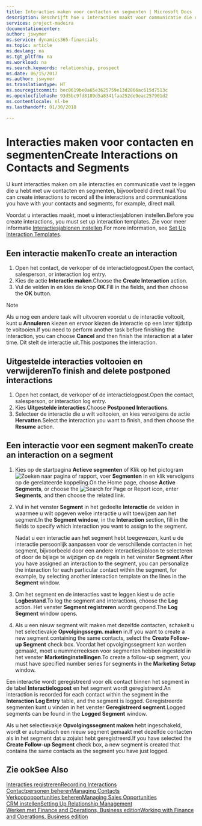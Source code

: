 ```yaml
---
title: Interacties maken voor contacten en segmenten | Microsoft Docs
description: Beschrijft hoe u interacties maakt voor communicatie die u hebt met uw contacten en segmenten in Finance and Operations, Business edition, bijvoorbeeld direct mail.
services: project-madeira
documentationcenter: 
author: jswymer
ms.service: dynamics365-financials
ms.topic: article
ms.devlang: na
ms.tgt_pltfrm: na
ms.workload: na
ms.search.keywords: relationship, prospect
ms.date: 06/15/2017
ms.author: jswymer
ms.translationtype: HT
ms.sourcegitcommit: bec0619be0a65e3625759e13d2866ac615d7513c
ms.openlocfilehash: 93d5bc9fd8189d5a8341faa252de9eac257901d2
ms.contentlocale: nl-be
ms.lasthandoff: 01/30/2018

---
```

# <a name="create-interactions-on-contacts-and-segments"></a><span data-ttu-id="a43b4-103">Interacties maken voor contacten en segmenten</span><span class="sxs-lookup"><span data-stu-id="a43b4-103">Create Interactions on Contacts and Segments</span></span>
<span data-ttu-id="a43b4-104">U kunt interacties maken om alle interacties en communicatie vast te leggen die u hebt met uw contacten en segmenten, bijvoorbeeld direct mail.</span><span class="sxs-lookup"><span data-stu-id="a43b4-104">You can create interactions to record all the interactions and communications you have with your contacts and segments, for example, direct mail.</span></span>

<span data-ttu-id="a43b4-105">Voordat u interacties maakt, moet u interactiesjablonen instellen.</span><span class="sxs-lookup"><span data-stu-id="a43b4-105">Before you create interactions, you must set up interaction templates.</span></span> <span data-ttu-id="a43b4-106">Zie voor meer informatie [Interactiesjablonen instellen](marketing-interactions.md).</span><span class="sxs-lookup"><span data-stu-id="a43b4-106">For more information, see  [Set Up Interaction Templates](marketing-interactions.md).</span></span>

## <a name="to-create-an-interaction"></a><span data-ttu-id="a43b4-107">Een interactie maken</span><span class="sxs-lookup"><span data-stu-id="a43b4-107">To create an interaction</span></span>
1. <span data-ttu-id="a43b4-108">Open het contact, de verkoper of de interactielogpost.</span><span class="sxs-lookup"><span data-stu-id="a43b4-108">Open the contact, salesperson, or interaction log entry.</span></span>
2. <span data-ttu-id="a43b4-109">Kies de actie **Interactie maken**.</span><span class="sxs-lookup"><span data-stu-id="a43b4-109">Choose the **Create Interaction** action.</span></span>
3. <span data-ttu-id="a43b4-110">Vul de velden in en kies de knop **OK**.</span><span class="sxs-lookup"><span data-stu-id="a43b4-110">Fill in the fields, and then choose the **OK** button.</span></span>

> [!NOTE]  
>   <span data-ttu-id="a43b4-111">Als u nog een andere taak wilt uitvoeren voordat u de interactie voltooit, kunt u **Annuleren** kiezen en ervoor kiezen de interactie op een later tijdstip te voltooien.</span><span class="sxs-lookup"><span data-stu-id="a43b4-111">If you need to perform another task before finishing the interaction, you can choose **Cancel** and then finish the interaction at a later time.</span></span> <span data-ttu-id="a43b4-112">Dit stelt de interactie uit.</span><span class="sxs-lookup"><span data-stu-id="a43b4-112">This postpones the interaction.</span></span>

## <a name="to-finish-and-delete-postponed-interactions"></a><span data-ttu-id="a43b4-113">Uitgestelde interacties voltooien en verwijderen</span><span class="sxs-lookup"><span data-stu-id="a43b4-113">To finish and delete postponed interactions</span></span>
1. <span data-ttu-id="a43b4-114">Open het contact, de verkoper of de interactielogpost.</span><span class="sxs-lookup"><span data-stu-id="a43b4-114">Open the contact, salesperson, or interaction log entry.</span></span>
2. <span data-ttu-id="a43b4-115">Kies **Uitgestelde interacties**.</span><span class="sxs-lookup"><span data-stu-id="a43b4-115">Choose **Postponed Interactions**.</span></span>
3. <span data-ttu-id="a43b4-116">Selecteer de interactie die u wilt voltooien, en kies vervolgens de actie **Hervatten**.</span><span class="sxs-lookup"><span data-stu-id="a43b4-116">Select the interaction you want to finish, and then choose the **Resume** action.</span></span>

## <a name="to-create-an-interaction-on-a-segment"></a><span data-ttu-id="a43b4-117">Een interactie voor een segment maken</span><span class="sxs-lookup"><span data-stu-id="a43b4-117">To create an interaction on a segment</span></span>
1. <span data-ttu-id="a43b4-118">Kies op de startpagina **Actieve segmenten** of Klik op het pictogram ![Zoeken naar pagina of rapport](media/ui-search/search_small.png "pictogram Zoeken naar pagina of rapport"), voer **Segmenten** in en klik vervolgens op de gerelateerde koppeling.</span><span class="sxs-lookup"><span data-stu-id="a43b4-118">On the Home page, choose **Active Segments**, or choose the ![Search for Page or Report](media/ui-search/search_small.png "Search for Page or Report icon") icon, enter **Segments**, and then choose the related link.</span></span>
2. <span data-ttu-id="a43b4-119">Vul in het venster **Segment** in het gedeelte **Interactie** de velden in waarmee u wilt opgeven welke interactie u wilt toewijzen aan het segment.</span><span class="sxs-lookup"><span data-stu-id="a43b4-119">In the **Segment window**, in the **Interaction** section, fill in the fields to specify which interaction you want to assign to the segment.</span></span>

    <span data-ttu-id="a43b4-120">Nadat u een interactie aan het segment hebt toegewezen, kunt u de interactie persoonlijk aanpassen voor de verschillende contacten in het segment, bijvoorbeeld door een andere interactiesjabloon te selecteren of door de bijlage te wijzigen op de regels in het venster **Segment**.</span><span class="sxs-lookup"><span data-stu-id="a43b4-120">After you have assigned an interaction to the segment, you can personalize the interaction for each particular contact within the segment, for example, by selecting another interaction template on the lines in the **Segment** window.</span></span>  
3. <span data-ttu-id="a43b4-121">Om het segment en de interacties vast te leggen kiest u de actie **Logbestand**.</span><span class="sxs-lookup"><span data-stu-id="a43b4-121">To log the segment and interactions, choose the **Log** action.</span></span> <span data-ttu-id="a43b4-122">Het venster **Segment registreren** wordt geopend.</span><span class="sxs-lookup"><span data-stu-id="a43b4-122">The **Log Segment** window opens.</span></span>
4. <span data-ttu-id="a43b4-123">Als u een nieuw segment wilt maken met dezelfde contacten, schakelt u het selectievakje **Opvolgingssegm. maken** in.</span><span class="sxs-lookup"><span data-stu-id="a43b4-123">If you want to create a new segment containing the same contacts, select the **Create Follow-up Segment** check box.</span></span> <span data-ttu-id="a43b4-124">Voordat het opvolgingssegment kan worden gemaakt, moet u nummerreeksen voor segmenten hebben ingesteld in het venster **Marketinginstellingen**.</span><span class="sxs-lookup"><span data-stu-id="a43b4-124">To create a follow-up segment, you must have specified number series for segments in the **Marketing Setup** window.</span></span>

<span data-ttu-id="a43b4-125">Een interactie wordt geregistreerd voor elk contact binnen het segment in de tabel **Interactielogpost** en het segment wordt geregistreerd.</span><span class="sxs-lookup"><span data-stu-id="a43b4-125">An interaction is recorded for each contact within the segment in the **Interaction Log Entry** table, and the segment is logged.</span></span> <span data-ttu-id="a43b4-126">Geregistreerde segmenten kunt u vinden in het venster **Geregistreerd segment**.</span><span class="sxs-lookup"><span data-stu-id="a43b4-126">Logged segments can be found in the **Logged Segment** window.</span></span>

<span data-ttu-id="a43b4-127">Als u het selectievakje **Opvolgingssegment maken** hebt ingeschakeld, wordt er automatisch een nieuw segment gemaakt met dezelfde contacten als in het segment dat u zojuist hebt geregistreerd.</span><span class="sxs-lookup"><span data-stu-id="a43b4-127">If you have selected the **Create Follow-up Segment** check box, a new segment is created that contains the same contacts as the segment you have just logged.</span></span>

## <a name="see-also"></a><span data-ttu-id="a43b4-128">Zie ook</span><span class="sxs-lookup"><span data-stu-id="a43b4-128">See Also</span></span>
[<span data-ttu-id="a43b4-129">Interacties registreren</span><span class="sxs-lookup"><span data-stu-id="a43b4-129">Recording Interactions</span></span>](marketing-interactions.md)  
[<span data-ttu-id="a43b4-130">Contactpersonen beheren</span><span class="sxs-lookup"><span data-stu-id="a43b4-130">Managing Contacts</span></span>](marketing-contacts.md)  
[<span data-ttu-id="a43b4-131">Verkoopopportunities beheren</span><span class="sxs-lookup"><span data-stu-id="a43b4-131">Managing Sales Opportunities</span></span>](marketing-manage-sales-opportunities.md)  
[<span data-ttu-id="a43b4-132">CRM instellen</span><span class="sxs-lookup"><span data-stu-id="a43b4-132">Setting Up Relationship Management</span></span>](marketing-setup-marketing.md)  
[<span data-ttu-id="a43b4-133">Werken met Finance and Operations, Business edition</span><span class="sxs-lookup"><span data-stu-id="a43b4-133">Working with Finance and Operations, Business edition</span></span>](ui-work-product.md)


